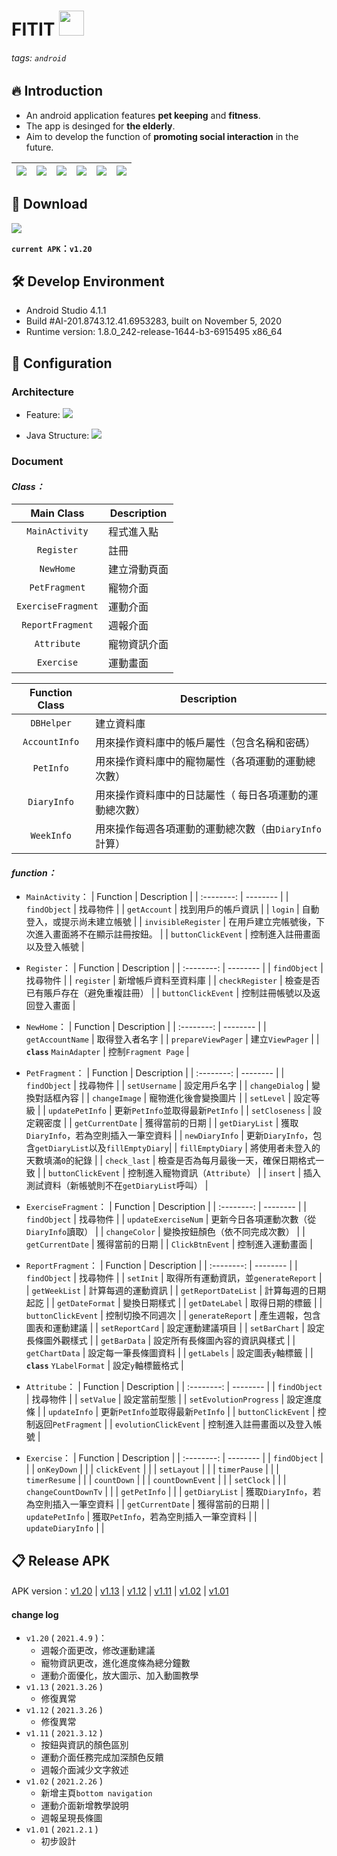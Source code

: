 # FITIT <img height="40" src="https://i.imgur.com/Hm7DhKm.png">

###### tags: `android` 

## :fire: Introduction 

* An android application features **pet keeping** and **fitness**.
* The app is desinged for **the elderly**.
* Aim to develop the function of **promoting social interaction** in the future.


| <img src="https://i.imgur.com/d3XWoJ6.jpg "> | <img src="https://i.imgur.com/dv6xvg3.jpg"> | <img src="https://i.imgur.com/wjsHQQu.jpg"> |<img src="https://i.imgur.com/FkjrJ11.jpg"> | <img src="https://i.imgur.com/8pJIDKC.jpg"> | <img src="https://i.imgur.com/8pwRvNc.jpg"> |
| ---------------------------------------------- | -------------------------------------------- | ------------------------------------------- | ---------------------------------------------- | -------------------------------------------- | ------------------------------------------- |
 
## :iphone: Download 
<img src="https://i.imgur.com/rla29AH.png" >

**`current APK`：`v1.20`**

## :hammer_and_wrench: Develop Environment
* Android Studio 4.1.1
* Build #AI-201.8743.12.41.6953283, built on November 5, 2020
* Runtime version: 1.8.0_242-release-1644-b3-6915495 x86_64

## :pushpin: Configuration
### Architecture
* Feature:
    ![](https://i.imgur.com/zL0CCPU.png)
    
* Java Structure:
    ![](https://i.imgur.com/vjY1F8I.png)

### Document
#### *Class：*
| Main Class | Description |
| :--------: | -------- | 
| `MainActivity` | 程式進入點|
| `Register` | 註冊 |
| `NewHome` | 建立滑動頁面 |
| `PetFragment` | 寵物介面 | 
| `ExerciseFragment` | 運動介面 | 
| `ReportFragment` | 週報介面 |
| `Attribute` | 寵物資訊介面 | 
| `Exercise` | 運動畫面 | 

| Function Class | Description |
| :--------: | -------- | 
| `DBHelper` | 建立資料庫 |
| `AccountInfo` | 用來操作資料庫中的帳戶屬性（包含名稱和密碼） |
| `PetInfo` | 用來操作資料庫中的寵物屬性（各項運動的運動總次數） |
| `DiaryInfo` | 用來操作資料庫中的日誌屬性（ 每日各項運動的運動總次數） |
| `WeekInfo` | 用來操作每週各項運動的運動總次數（由`DiaryInfo`計算） | 

#### *function：*
* `MainActivity`：
    | Function | Description |
    | :--------: | -------- | 
    | `findObject` | 找尋物件 |
    | `getAccount` | 找到用戶的帳戶資訊 |
    | `login` | 自動登入，或提示尚未建立帳號 |
    | `invisibleRegister` | 在用戶建立完帳號後，下次進入畫面將不在顯示註冊按鈕。 |
    | `buttonClickEvent` | 控制進入註冊畫面以及登入帳號 | 
    
* `Register`：
    | Function | Description |
    | :--------: | -------- | 
    | `findObject` | 找尋物件 |
    | `register` | 新增帳戶資料至資料庫 |
    | `checkRegister` | 檢查是否已有賬戶存在（避免重複註冊） |
    | `buttonClickEvent` | 控制註冊帳號以及返回登入畫面 | 
    
* `NewHome`：
    | Function | Description |
    | :--------: | -------- | 
    | `getAccountName` | 取得登入者名字 |
    | `prepareViewPager` | 建立`ViewPager` |
    | **`class`** `MainAdapter` | 控制`Fragment Page` | 
    
* `PetFragment`：
    | Function | Description |
    | :--------: | -------- | 
    | `findObject` | 找尋物件 |
    | `setUsername` | 設定用戶名字 |
    | `changeDialog` | 變換對話框內容 |
    | `changeImage` | 寵物進化後會變換圖片 | 
    | `setLevel` | 設定等級 |
    | `updatePetInfo` | 更新`PetInfo`並取得最新`PetInfo` |
    | `setCloseness` | 設定親密度 |
    | `getCurrentDate` | 獲得當前的日期 | 
    | `getDiaryList` | 獲取`DiaryInfo`，若為空則插入一筆空資料 |
    | `newDiaryInfo` | 更新`DiaryInfo`，包含`getDiaryList`以及`fillEmptyDiary`|
    | `fillEmptyDiary` | 將使用者未登入的天數填滿`0`的紀錄 |
    | `check_last` | 檢查是否為每月最後一天，確保日期格式一致 | 
    | `buttonClickEvent` | 控制進入寵物資訊（`Attribute`） |
    | `insert` | 插入測試資料（新帳號則不在`getDiaryList`呼叫） |
    
* `ExerciseFragment`：
    | Function | Description |
    | :--------: | -------- | 
    | `findObject` | 找尋物件 |
    | `updateExerciseNum` | 更新今日各項運動次數（從`DiaryInfo`讀取） |
    | `changeColor` | 變換按鈕顏色（依不同完成次數） |
    | `getCurrentDate` | 獲得當前的日期 | 
    | `ClickBtnEvent` | 控制進入運動畫面 |
    
* `ReportFragment`：
    | Function | Description |
    | :--------: | -------- | 
    | `findObject` | 找尋物件 |
    | `setInit` | 取得所有運動資訊，並`generateReport` |
    | `getWeekList` | 計算每週的運動資訊 |
    | `getReportDateList` | 計算每週的日期起訖 | 
    | `getDateFormat` | 變換日期樣式 |
    | `getDateLabel` | 取得日期的標籤 |
    | `buttonClickEvent` | 控制切換不同週次 |
    | `generateReport` | 產生週報，包含圖表和運動建議 |
    | `setReportCard` | 設定運動建議項目 | 
    | `setBarChart` | 設定長條圖外觀樣式 |
    | `getBarData` | 設定所有長條圖內容的資訊與樣式 |
    | `getChartData` | 設定每一筆長條圖資料 |
    | `getLabels` | 設定圖表`y`軸標籤 | 
    | **`class`** `YLabelFormat` | 設定`y`軸標籤格式 |
    
* `Attritube`：
    | Function | Description |
    | :--------: | -------- | 
    | `findObject` | 找尋物件 |
    | `setValue` | 設定當前型態 |
    | `setEvolutionProgress` | 設定進度條 |
    | `updateInfo` | 更新`PetInfo`並取得最新`PetInfo` |
    | `buttonClickEvent` | 控制返回`PetFragment` | 
    | `evolutionClickEvent` | 控制進入註冊畫面以及登入帳號 | 
    
* `Exercise`：
    | Function | Description |
    | :--------: | -------- | 
    | `findObject` |  |
    | `onKeyDown` |  |
    | `clickEvent` |  |
    | `setLayout` |  | 
    | `timerPause` |  |
    | `timerResume` |  |
    | `countDown` |  |
    | `countDownEvent` |  |
    | `setClock` |  | 
    | `changeCountDownTv` |  |
    | `getPetInfo` |  |
    | `getDiaryList` | 獲取`DiaryInfo`，若為空則插入一筆空資料 |
    | `getCurrentDate` | 獲得當前的日期 | 
    | `updatePetInfo` | 獲取`PetInfo`，若為空則插入一筆空資料 |
    | `updateDiaryInfo` |  |
   
## :clipboard: Release APK
APK version：[v1.20](https://drive.google.com/file/d/16f7JtEMNh8ebQh1cDulOO7-CLBmGnEXB/view?usp=sharing) | [v1.13](https://drive.google.com/file/d/1A8tu5XD8YOCGx4vqX-321naIeR-8RF8L/view?usp=sharing) | [v1.12](https://drive.google.com/file/d/1wyP16nUEpGKAprCsWNtp81e7WUQ_89tv/view?usp=sharing) | [v1.11](https://drive.google.com/file/d/1ZL_WONqEytPwCZU0J0CeNN4YGvFC5lGH/view?usp=sharing) | [v1.02](https://drive.google.com/file/d/1dKHy-yDFTvp73qgls_bgxlXCxnMNGoby/view?usp=sharing) | [v1.01](https://drive.google.com/file/d/1TUvKwZMFu0NKjmIGRJHOCriUb2u_sYeP/view?usp=sharing)

#### change log
* `v1.20` ( `2021.4.9` )：
    * 週報介面更改，修改運動建議
    * 寵物資訊更改，進化進度條為總分鐘數
    * 運動介面優化，放大圖示、加入動圖教學
* `v1.13` ( `2021.3.26` )
    * 修復異常
* `v1.12` ( `2021.3.26` )
    * 修復異常
* `v1.11` ( `2021.3.12` )
    * 按鈕與資訊的顏色區別
    * 運動介面任務完成加深顏色反饋
    * 週報介面減少文字敘述
* `v1.02` ( `2021.2.26` )
    * 新增主頁`bottom navigation`
    * 運動介面新增教學說明
    * 週報呈現長條圖
* `v1.01` ( `2021.2.1` )
    * 初步設計

